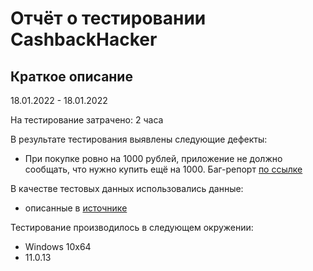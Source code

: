# Отчёт о тестировании CashbackHacker

## Краткое описание

18.01.2022 - 18.01.2022

На тестирование затрачено: 2 часа

В результате тестирования выявлены следующие дефекты:
* При покупке ровно на 1000 рублей, приложение не должно сообщать, что нужно купить ещё на 1000. Баг-репорт [по ссылке](https://github.com/TanyaDRO/1.1_basics/issues/1)

В качестве тестовых данных использовались данные:
* описанные в [источнике](https://github.com/netology-code/aqa-homeworks/tree/master/basics#readme)

Тестирование производилось в следующем окружении:
* Windows 10х64
* 11.0.13